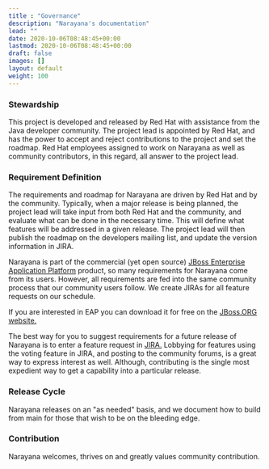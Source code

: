 ```yaml
---
title : "Governance"
description: "Narayana's documentation"
lead: ""
date: 2020-10-06T08:48:45+00:00
lastmod: 2020-10-06T08:48:45+00:00
draft: false
images: []
layout: default
weight: 100
---
```

### Stewardship

This project is developed and released by Red Hat with assistance from
the Java developer community. The project lead is appointed by Red Hat,
and has the power to accept and reject contributions to the project and
set the roadmap. Red Hat employees assigned to work on Narayana as well
as community contributors, in this regard, all answer to the project
lead.

### Requirement Definition

The requirements and roadmap for Narayana are driven by Red Hat and by
the community. Typically, when a major release is being planned, the
project lead will take input from both Red Hat and the community, and
evaluate what can be done in the necessary time. This will define what
features will be addressed in a given release. The project lead will
then publish the roadmap on the developers mailing list, and update the
version information in JIRA.

Narayana is part of the commercial (yet open source) [JBoss Enterprise
Application
Platform](https://www.redhat.com/products/jbossenterprisemiddleware/application-platform/)
product, so many requirements for Narayana come from its users. However,
all requirements are fed into the same community process that our
community users follow. We create JIRAs for all feature requests on our
schedule.

If you are interested in EAP you can download it for free on the
[JBoss.ORG website.](https://www.jboss.org/products/eap.html)

The best way for you to suggest requirements for a future release of
Narayana is to enter a feature request in
[JIRA.](https://issues.jboss.org/browse/JBTM) Lobbying for features
using the voting feature in JIRA, and posting to the community forums,
is a great way to express interest as well. Although, contributing is
the single most expedient way to get a capability into a particular
release.

### Release Cycle

Narayana releases on an "as needed" basis, and we document how to build from main for those that wish to be on the bleeding edge.

### Contribution

Narayana welcomes, thrives on and greatly values community contribution.

